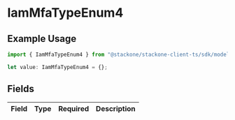 # IamMfaTypeEnum4

## Example Usage

```typescript
import { IamMfaTypeEnum4 } from "@stackone/stackone-client-ts/sdk/models/shared";

let value: IamMfaTypeEnum4 = {};
```

## Fields

| Field       | Type        | Required    | Description |
| ----------- | ----------- | ----------- | ----------- |